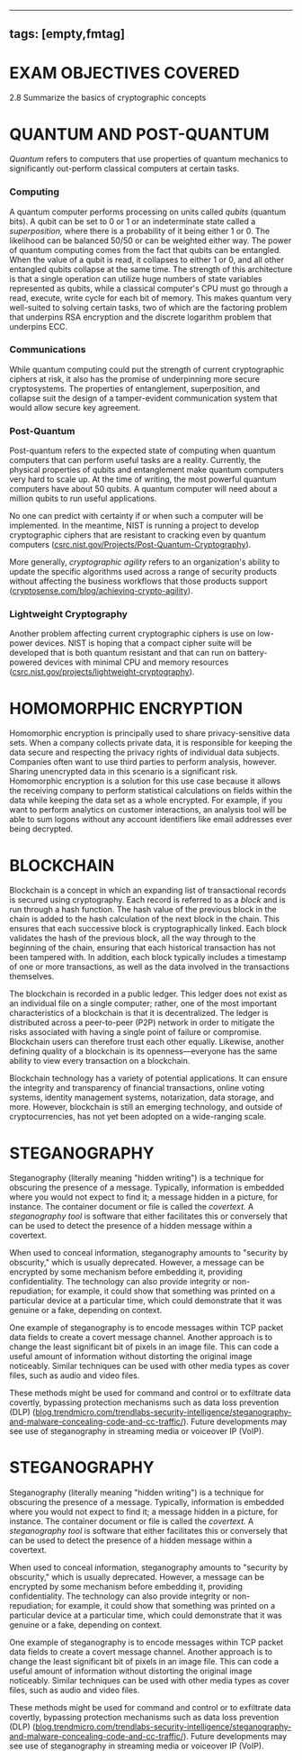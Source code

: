 
---
tags: [empty,fmtag]
---
# EXAM OBJECTIVES COVERED
2.8 Summarize the basics of cryptographic concepts

# QUANTUM AND POST-QUANTUM

_Quantum_ refers to computers that use properties of quantum mechanics to significantly out-perform classical computers at certain tasks.

### Computing

A quantum computer performs processing on units called _qubits_ (quantum bits). A qubit can be set to 0 or 1 or an indeterminate state called a _superposition,_ where there is a probability of it being either 1 or 0. The likelihood can be balanced 50/50 or can be weighted either way. The power of quantum computing comes from the fact that qubits can be entangled. When the value of a qubit is read, it collapses to either 1 or 0, and all other entangled qubits collapse at the same time. The strength of this architecture is that a single operation can utilize huge numbers of state variables represented as qubits, while a classical computer's CPU must go through a read, execute, write cycle for each bit of memory. This makes quantum very well-suited to solving certain tasks, two of which are the factoring problem that underpins RSA encryption and the discrete logarithm problem that underpins ECC.

### Communications

While quantum computing could put the strength of current cryptographic ciphers at risk, it also has the promise of underpinning more secure cryptosystems. The properties of entanglement, superposition, and collapse suit the design of a tamper-evident communication system that would allow secure key agreement.

### Post-Quantum

Post-quantum refers to the expected state of computing when quantum computers that can perform useful tasks are a reality. Currently, the physical properties of qubits and entanglement make quantum computers very hard to scale up. At the time of writing, the most powerful quantum computers have about 50 qubits. A quantum computer will need about a million qubits to run useful applications.

No one can predict with certainty if or when such a computer will be implemented. In the meantime, NIST is running a project to develop cryptographic ciphers that are resistant to cracking even by quantum computers ([csrc.nist.gov/Projects/Post-Quantum-Cryptography](https://csrc.nist.gov/Projects/Post-Quantum-Cryptography)).

More generally, _cryptographic agility_ refers to an organization's ability to update the specific algorithms used across a range of security products without affecting the business workflows that those products support ([cryptosense.com/blog/achieving-crypto-agility](https://cryptosense.com/blog/achieving-crypto-agility/)).

### Lightweight Cryptography

Another problem affecting current cryptographic ciphers is use on low-power devices. NIST is hoping that a compact cipher suite will be developed that is both quantum resistant and that can run on battery-powered devices with minimal CPU and memory resources ([csrc.nist.gov/projects/lightweight-cryptography](https://csrc.nist.gov/projects/lightweight-cryptography)).

# HOMOMORPHIC ENCRYPTION

Homomorphic encryption is principally used to share privacy-sensitive data sets. When a company collects private data, it is responsible for keeping the data secure and respecting the privacy rights of individual data subjects. Companies often want to use third parties to perform analysis, however. Sharing unencrypted data in this scenario is a significant risk. Homomorphic encryption is a solution for this use case because it allows the receiving company to perform statistical calculations on fields within the data while keeping the data set as a whole encrypted. For example, if you want to perform analytics on customer interactions, an analysis tool will be able to sum logons without any account identifiers like email addresses ever being decrypted.

# BLOCKCHAIN 

Blockchain is a concept in which an expanding list of transactional records is secured using cryptography. Each record is referred to as a _block_ and is run through a hash function. The hash value of the previous block in the chain is added to the hash calculation of the next block in the chain. This ensures that each successive block is cryptographically linked. Each block validates the hash of the previous block, all the way through to the beginning of the chain, ensuring that each historical transaction has not been tampered with. In addition, each block typically includes a timestamp of one or more transactions, as well as the data involved in the transactions themselves. 

The blockchain is recorded in a public ledger. This ledger does not exist as an individual file on a single computer; rather, one of the most important characteristics of a blockchain is that it is decentralized. The ledger is distributed across a peer-to-peer (P2P) network in order to mitigate the risks associated with having a single point of failure or compromise. Blockchain users can therefore trust each other equally. Likewise, another defining quality of a blockchain is its openness—everyone has the same ability to view every transaction on a blockchain. 

Blockchain technology has a variety of potential applications. It can ensure the integrity and transparency of financial transactions, online voting systems, identity management systems, notarization, data storage, and more. However, blockchain is still an emerging technology, and outside of cryptocurrencies, has not yet been adopted on a wide-ranging scale.

# STEGANOGRAPHY 

Steganography (literally meaning "hidden writing") is a technique for obscuring the presence of a message. Typically, information is embedded where you would not expect to find it; a message hidden in a picture, for instance. The container document or file is called the _covertext._ A _steganography tool_ is software that either facilitates this or conversely that can be used to detect the presence of a hidden message within a covertext. 

When used to conceal information, steganography amounts to "security by obscurity," which is usually deprecated. However, a message can be encrypted by some mechanism before embedding it, providing confidentiality. The technology can also provide integrity or non-repudiation; for example, it could show that something was printed on a particular device at a particular time, which could demonstrate that it was genuine or a fake, depending on context.

One example of steganography is to encode messages within TCP packet data fields to create a covert message channel. Another approach is to change the least significant bit of pixels in an image file. This can code a useful amount of information without distorting the original image noticeably. Similar techniques can be used with other media types as cover files, such as audio and video files. 

These methods might be used for command and control or to exfiltrate data covertly, bypassing protection mechanisms such as data loss prevention (DLP) ([blog.trendmicro.com/trendlabs-security-intelligence/steganography-and-malware-concealing-code-and-cc-traffic/](https://blog.trendmicro.com/trendlabs-security-intelligence/steganography-and-malware-concealing-code-and-cc-traffic/)). Future developments may see use of steganography in streaming media or voiceover IP (VoIP).

# STEGANOGRAPHY 

Steganography (literally meaning "hidden writing") is a technique for obscuring the presence of a message. Typically, information is embedded where you would not expect to find it; a message hidden in a picture, for instance. The container document or file is called the _covertext._ A _steganography tool_ is software that either facilitates this or conversely that can be used to detect the presence of a hidden message within a covertext. 

When used to conceal information, steganography amounts to "security by obscurity," which is usually deprecated. However, a message can be encrypted by some mechanism before embedding it, providing confidentiality. The technology can also provide integrity or non-repudiation; for example, it could show that something was printed on a particular device at a particular time, which could demonstrate that it was genuine or a fake, depending on context.

One example of steganography is to encode messages within TCP packet data fields to create a covert message channel. Another approach is to change the least significant bit of pixels in an image file. This can code a useful amount of information without distorting the original image noticeably. Similar techniques can be used with other media types as cover files, such as audio and video files. 

These methods might be used for command and control or to exfiltrate data covertly, bypassing protection mechanisms such as data loss prevention (DLP) ([blog.trendmicro.com/trendlabs-security-intelligence/steganography-and-malware-concealing-code-and-cc-traffic/](https://blog.trendmicro.com/trendlabs-security-intelligence/steganography-and-malware-concealing-code-and-cc-traffic/)). Future developments may see use of steganography in streaming media or voiceover IP (VoIP).
# 
